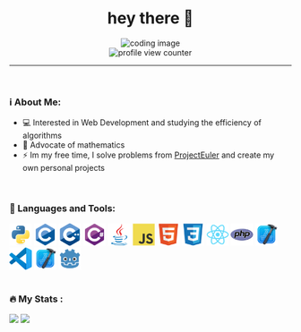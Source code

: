 <div align="center">
  <h1> hey there 👋</h1>
  <img src="https://media2.giphy.com/media/11jQqqyF4S5MWY/giphy.gif?cid=ecf05e47fi09xfdqwnsnei4q60mne72peiol77awxlv0f2fm&rid=giphy.gif&ct=g" width="300px" alt="coding image">
  <br>
  <img src="https://komarev.com/ghpvc/?username=Epic-legend128&style=flat-square&color=blue" alt="profile view counter"/>
  <hr>
</div>
<br>
<h3> ℹ️ About Me:</h3>
<ul>
  <li> 💻 Interested in Web Development and studying the efficiency of algorithms</li>
  <li> 🔢 Advocate of mathematics</li>
  <li> ⚡ Im my free time, I solve problems from <a target="_blank" href="https://projecteuler.net">ProjectEuler</a> and create my own personal projects</li>
</ul>
<br>
<h3>🧰 Languages and Tools:</h3>
<div>
  <img width="40px" src="https://github.com/devicons/devicon/blob/master/icons/python/python-original.svg">
  <img width="40px" src="https://github.com/devicons/devicon/blob/master/icons/c/c-original.svg">
  <img width="40px" src="https://github.com/devicons/devicon/blob/master/icons/cplusplus/cplusplus-original.svg">
  <img width="40px" src="https://github.com/devicons/devicon/blob/master/icons/csharp/csharp-original.svg">
  <img width="40px" src="https://github.com/devicons/devicon/blob/master/icons/java/java-original.svg">
  <img width="40px" src="https://github.com/devicons/devicon/blob/master/icons/javascript/javascript-original.svg">
  <img width="40px" src="https://github.com/devicons/devicon/blob/master/icons/html5/html5-original.svg">
  <img width="40px" src="https://github.com/devicons/devicon/blob/master/icons/css3/css3-original.svg">
  <img width="40px" src="https://github.com/devicons/devicon/blob/master/icons/react/react-original.svg">
  <img width="40px" src="https://github.com/devicons/devicon/blob/master/icons/php/php-original.svg">
  <img width="40px" src="https://github.com/devicons/devicon/blob/master/icons/xcode/xcode-original.svg">
  <img width="40px" src="https://github.com/devicons/devicon/blob/master/icons/vscode/vscode-original.svg">
  <img width="40px" src="https://github.com/devicons/devicon/blob/master/icons/xcode/xcode-original.svg">
  <img width="40px" src="https://github.com/devicons/devicon/blob/master/icons/godot/godot-original.svg">
</div>
<br>
<h3> 🔥 My Stats :</h3>
<img src="http://github-readme-streak-stats.herokuapp.com?user=Epic-legend128&theme=github-dark">
<img src="https://github-readme-stats.vercel.app/api/top-langs/?username=Epic-legend128&layout=compact&theme=vision-friendly-dark">
